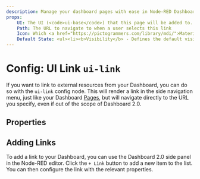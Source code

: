 ```yaml
---
description: Manage your dashboard pages with ease in Node-RED Dashboard 2.0 for a streamlined user experience.
props:
    UI: The UI (<code>ui-base</code>) that this page will be added to. 
    Path: The URL to navigate to when a user selects this link
    Icon: Which <a href="https://pictogrammers.com/library/mdi/">Material Designs Icon</a> to use for the page. No need to include the <code>mdi-</code> prefix.
    Default State: <ul><li><b>Visibility</b> - Defines the default visibility of this page in the side navigation menu.</li><li><b>Interactivity</b> - Controls whether the item is disabled/enabled in the side navigation menu.</li></ul><p>Both of these can be overridden by the user at runtime using a <code>ui-control</code> node.</p>
---
```


<script setup>
</script>

# Config: UI Link `ui-link`

If you want to link to external resources from your Dashboard, you can do so with the `ui-link` config node. This will render a link in the side navigation menu, just like your Dashboard [Pages](./ui-page.md), but will navigate directly to the URL you specify, even if out of the scope of Dashboard 2.0.

## Properties

<PropsTable :hide-dynamic="true"/>

## Adding Links

To add a link to your Dashboard, you can use the Dashboard 2.0 side panel in the Node-RED editor. Click the `+ Link` button to add a new item to the list. You can then configure the link with the relevant properties.
